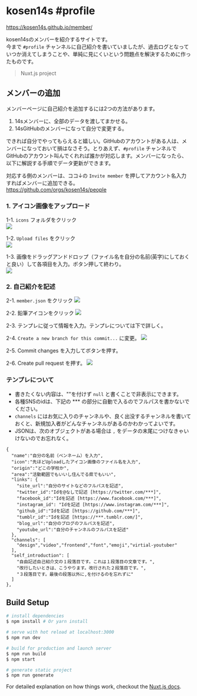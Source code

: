 # kosen14s #profile

https://kosen14s.github.io/member/

kosen14sのメンバーを紹介するサイトです。  
今まで `#profile` チャンネルに自己紹介を書いていましたが、過去ログとなっていつか消えてしまうことや、単純に見にくいという問題点を解決するために作ったものです。  

> Nuxt.js project

## メンバーの追加

メンバーページに自己紹介を追加するには2つの方法があります。

1. 14sメンバーに、全部のデータを渡してまかせる。
2. 14sGitHubのメンバーになって自分で変更する。

できれば自分でやってもらえると嬉しい。GitHubのアカウントがある人は、メンバーになっておいて損はなさそう。とりあえず、`#profile` チャンネルでGitHubのアカウント叫んでくれれば誰かが対応します。メンバーになったら、以下に解説する手順でデータ更新ができます。

対応する側のメンバーは、ココ↓の `Invite member` を押してアカウント名入力すればメンバーに追加できる。  
https://github.com/orgs/kosen14s/people 

### 1. アイコン画像をアップロード
1-1. `icons` フォルダをクリック  
![](https://imgur.com/OjQAZlQ)

1-2. `Upload files` をクリック  
![](https://imgur.com/vPPzQ3R)

1-3. 画像をドラッグアンドドロップ（ファイル名を自分の名前(英字)にしておくと良い）して各項目を入力。ボタン押して終わり。  
![](https://imgur.com/eAMyrnp)

### 2. 自己紹介を記述
2-1. `member.json` をクリック
![](https://imgur.com/fDoN7Ll)

2-2. 鉛筆アイコンをクリック
![](https://imgur.com/J2bpizm)

2-3. テンプレに従って情報を入力。テンプレについては下で詳しく。

2-4. `Create a new branch for this commit...` に変更。
![](https://imgur.com/BaMLhbZ)

2-5. Commit changes を入力してボタンを押す。

2-6. Create pull request を押す。
![](https://imgur.com/vEbJQK6)

### テンプレについて

- 書きたくない内容は、""を付けず `null` と書くことで非表示にできます。
- 各種SNSのidは、下記の *** の部分に自動で入るのでフルパスを書かないでください。
- `channels` にはお気に入りのチャンネルや、良く出没するチャンネルを書いておくと、新規加入者がどんなチャンネルがあるのかわかってよいです。
- JSONは、次のオブジェクトがある場合は `,` をデータの末尾につけなきゃいけないのでお忘れなく。

```
{
  "name":"自分の名前（ペンネーム）を入力",
  "icon":"先ほどUploadしたアイコン画像のファイル名を入力",
  "origin":"どこの学校か",
  "area":"活動範囲でもいいし住んでる県でもいい",
  "links": {
    "site_url":"自分のサイトなどのフルパスを記述",
    "twitter_id":"Idを@なしで記述 [https://twitter.com/***]",
    "facebook_id":"Idを記述 [https://www.facebook.com/***]",
    "instagram_id": "Idを記述 [https://www.instagram.com/***]",
    "github_id":"Idを記述 [https://github.com/***]",
    "tumblr_id":"Idを記述 [https://***.tumblr.com/]",
    "blog_url":"自分のブログのフルパスを記述",
    "youtube_url":"自分のチャンネルのフルパスを記述"
  },
  "channels": [
    "design","video","frontend","font","emoji","virtial-youtuber"
  ],
  "self_introduction": [
    "自由記述自己紹介文の１段落目です。これは１段落目の文章です。",
    "改行したいときは、こうやります。改行された２段落目です。",
    "３段落目です。最後の段落以外に,を付けるのを忘れずに"
  ]
},
```

## Build Setup

``` bash
# install dependencies
$ npm install # Or yarn install

# serve with hot reload at localhost:3000
$ npm run dev

# build for production and launch server
$ npm run build
$ npm start

# generate static project
$ npm run generate
```

For detailed explanation on how things work, checkout the [Nuxt.js docs](https://github.com/nuxt/nuxt.js).

